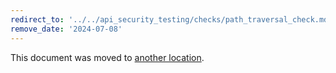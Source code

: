 ```yaml
---
redirect_to: '../../api_security_testing/checks/path_traversal_check.md'
remove_date: '2024-07-08'
---
```


This document was moved to [another location](../../api_security_testing/checks/path_traversal_check.md).

<!-- This redirect file can be deleted after <2024-07-08>. -->
<!-- Redirects that point to other docs in the same project expire in three months. -->
<!-- Redirects that point to docs in a different project or site (for example, link is not relative and starts with `https:`) expire in one year. -->
<!-- Before deletion, see: https://docs.gitlab.com/ee/development/documentation/redirects.html -->